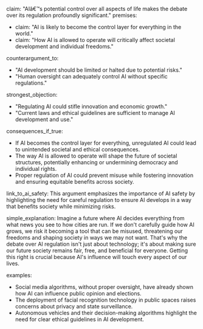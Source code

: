 claim: "AIâ€™s potential control over all aspects of life makes the debate over its regulation profoundly significant."
premises:
  - claim: "AI is likely to become the control layer for everything in the world."
  - claim: "How AI is allowed to operate will critically affect societal development and individual freedoms."

counterargument_to:
  - "AI development should be limited or halted due to potential risks."
  - "Human oversight can adequately control AI without specific regulations."

strongest_objection:
  - "Regulating AI could stifle innovation and economic growth."
  - "Current laws and ethical guidelines are sufficient to manage AI development and use."

consequences_if_true:
  - If AI becomes the control layer for everything, unregulated AI could lead to unintended societal and ethical consequences.
  - The way AI is allowed to operate will shape the future of societal structures, potentially enhancing or undermining democracy and individual rights.
  - Proper regulation of AI could prevent misuse while fostering innovation and ensuring equitable benefits across society.

link_to_ai_safety: This argument emphasizes the importance of AI safety by highlighting the need for careful regulation to ensure AI develops in a way that benefits society while minimizing risks.

simple_explanation:
Imagine a future where AI decides everything from what news you see to how cities are run. If we don't carefully guide how AI grows, we risk it becoming a tool that can be misused, threatening our freedoms and shaping society in ways we may not want. That's why the debate over AI regulation isn't just about technology; it's about making sure our future society remains fair, free, and beneficial for everyone. Getting this right is crucial because AI's influence will touch every aspect of our lives.

examples:
  - Social media algorithms, without proper oversight, have already shown how AI can influence public opinion and elections.
  - The deployment of facial recognition technology in public spaces raises concerns about privacy and state surveillance.
  - Autonomous vehicles and their decision-making algorithms highlight the need for clear ethical guidelines in AI development.